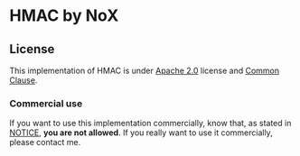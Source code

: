 # HMAC by NoX

## License

This implementation of HMAC is under [Apache 2.0](LICENSE.md) license and [Common Clause](NOTICE.md).

### Commercial use

If you want to use this implementation commercially, know that, as stated in [NOTICE](NOTICE.md), **you are not allowed**. If you really want to use it commercially, please contact me.
